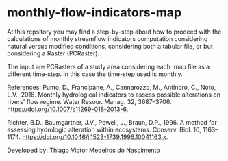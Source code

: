 # monthly-flow-indicators-map

At this repsitory you may find a step-by-step about how to proceed with the calculations of monthly streamflow indicators computation considering natural versus modified conditions, considering both a tabular file, or but considering a Raster (PCRaster). 

The input are PCRasters of a study area considering each .map file as a different time-step. In this case the time-step used is monthly. 

References: Pumo, D., Francipane, A., Cannarozzo, M., Antinoro, C., Noto, L.V., 2018. Monthly hydrological indicators to assess possible alterations on rivers' flow regime. Water Resour. Manag. 32, 3687–3706. https://doi.org/10.1007/s11269-018-2013-6.

Richter, B.D., Baumgartner, J.V., Powell, J., Braun, D.P., 1996. A method for assessing hydrologic alteration within ecosystems. Conserv. Biol. 10, 1163–1174. https://doi.org/10.1046/j.1523-1739.1996.10041163.x.

Developed by: Thiago Victor Medeiros do Nascimento
